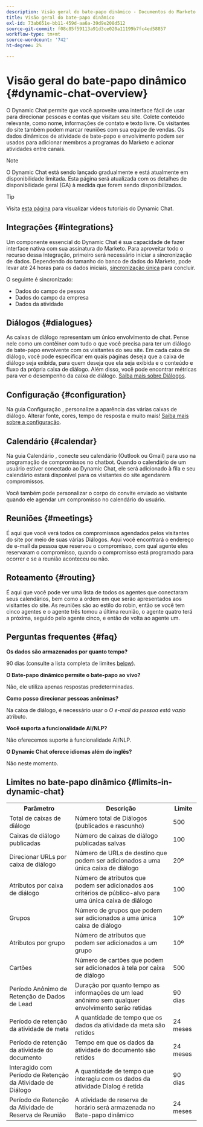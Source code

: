 ```yaml
---
description: Visão geral do bate-papo dinâmico - Documentos do Marketo - Documentação do produto
title: Visão geral do bate-papo dinâmico
exl-id: 73ab651e-bb11-459d-aa6a-39d9e208d512
source-git-commit: f08c85f59113a91d3ce020a11199b7fc4ed58857
workflow-type: tm+mt
source-wordcount: '742'
ht-degree: 2%

---
```


# Visão geral do bate-papo dinâmico {#dynamic-chat-overview}

O Dynamic Chat permite que você aproveite uma interface fácil de usar para direcionar pessoas e contas que visitam seu site. Colete conteúdo relevante, como nome, informações de contato e texto livre. Os visitantes do site também podem marcar reuniões com sua equipe de vendas. Os dados dinâmicos de atividade de bate-papo e envolvimento podem ser usados para adicionar membros a programas do Marketo e acionar atividades entre canais.

>[!NOTE]
>
>O Dynamic Chat está sendo lançado gradualmente e está atualmente em disponibilidade limitada. Esta página será atualizada com os detalhes de disponibilidade geral (GA) à medida que forem sendo disponibilizados.

>[!TIP]
>
>Visita [esta página](https://experienceleague.adobe.com/docs/marketo-learn/tutorials/dynamic-chat/dynamic-chat-overview.html) para visualizar vídeos tutoriais do Dynamic Chat.

## Integrações {#integrations}

Um componente essencial do Dynamic Chat é sua capacidade de fazer interface nativa com sua assinatura do Marketo. Para aproveitar todo o recurso dessa integração, primeiro será necessário iniciar a sincronização de dados. Dependendo do tamanho do banco de dados do Marketo, pode levar até 24 horas para os dados iniciais, [sincronização única](/help/marketo/product-docs/demand-generation/dynamic-chat/connect-dynamic-chat-to-marketo.md) para concluir.

O seguinte é sincronizado:

* Dados do campo de pessoa
* Dados do campo da empresa
* Dados da atividade

## Diálogos {#dialogues}

As caixas de diálogo representam um único envolvimento de chat. Pense nele como um contêiner com tudo o que você precisa para ter um diálogo de bate-papo envolvente com os visitantes do seu site. Em cada caixa de diálogo, você pode especificar em quais páginas deseja que a caixa de diálogo seja exibida, para quem deseja que ela seja exibida e o conteúdo e fluxo da própria caixa de diálogo. Além disso, você pode encontrar métricas para ver o desempenho da caixa de diálogo. [Saiba mais sobre Diálogos](/help/marketo/product-docs/demand-generation/dynamic-chat/dialogues.md).

## Configuração {#configuration}

Na guia Configuração , personalize a aparência das várias caixas de diálogo. Alterar fonte, cores, tempo de resposta e muito mais! [Saiba mais sobre a configuração](/help/marketo/product-docs/demand-generation/dynamic-chat/configuration.md).

## Calendário {#calendar}

Na guia Calendário , conecte seu calendário (Outlook ou Gmail) para uso na programação de compromissos no chatbot. Quando o calendário de um usuário estiver conectado ao Dynamic Chat, ele será adicionado à fila e seu calendário estará disponível para os visitantes do site agendarem compromissos.

Você também pode personalizar o corpo do convite enviado ao visitante quando ele agendar um compromisso no calendário do usuário.

## Reuniões {#meetings}

É aqui que você verá todos os compromissos agendados pelos visitantes do site por meio de suas várias Diálogos. Aqui você encontrará o endereço de e-mail da pessoa que reservou o compromisso, com qual agente eles reservaram o compromisso, quando o compromisso está programado para ocorrer e se a reunião aconteceu ou não.

## Roteamento {#routing}

É aqui que você pode ver uma lista de todos os agentes que conectaram seus calendários, bem como a ordem em que serão apresentados aos visitantes do site. As reuniões são ao estilo do robin, então se você tem cinco agentes e o agente três tomou a última reunião, o agente quatro terá a próxima, seguido pelo agente cinco, e então de volta ao agente um.

## Perguntas frequentes {#faq}

**Os dados são armazenados por quanto tempo?**

90 dias (consulte a lista completa de limites [below](#limits-in-dynamic-chat)).

**O Bate-papo dinâmico permite o bate-papo ao vivo?**

Não, ele utiliza apenas respostas predeterminadas.

**Como posso direcionar pessoas anônimas?**

Na caixa de diálogo, é necessário usar o _O e-mail da pessoa está vazio_ atributo.

**Você suporta a funcionalidade AI/NLP?**

Não oferecemos suporte à funcionalidade AI/NLP.

**O Dynamic Chat oferece idiomas além do inglês?**

Não neste momento.

## Limites no bate-papo dinâmico {#limits-in-dynamic-chat}

<table>
  <th>Parâmetro</th>
  <th>Descrição</th>
  <th>Limite</th>
 <tr>
  <td>Total de caixas de diálogo</td>
  <td>Número total de Diálogos (publicados e rascunho)</td>
  <td>500</td>
 </tr>
 <tr>
  <td>Caixas de diálogo publicadas</td>
  <td>Número de caixas de diálogo publicadas salvas</td>
  <td>100</td>
 </tr>
 <tr>
  <td>Direcionar URLs por caixa de diálogo</td>
  <td>Número de URLs de destino que podem ser adicionados a uma única caixa de diálogo</td>
  <td>20º</td>
 </tr>
 <tr>
  <td>Atributos por caixa de diálogo</td>
  <td>Número de atributos que podem ser adicionados aos critérios de público-alvo para uma única caixa de diálogo</td>
  <td>100</td>
 </tr>
 <tr>
  <td>Grupos</td>
  <td>Número de grupos que podem ser adicionados a uma única caixa de diálogo</td>
  <td>10º</td>
 </tr>
 <tr>
  <td>Atributos por grupo</td>
  <td>Número de atributos que podem ser adicionados a um grupo</td>
  <td>10º</td>
 </tr>
 <tr>
  <td>Cartões</td>
  <td>Número de cartões que podem ser adicionados à tela por caixa de diálogo</td>
  <td>500</td>
 </tr>
 <tr>
  <td>Período Anônimo de Retenção de Dados de Lead</td>
  <td>Duração por quanto tempo as informações de um lead anônimo sem qualquer envolvimento serão retidas</td>
  <td>90 dias</td>
 </tr>
 <tr>
  <td>Período de retenção da atividade de meta</td>
  <td>A quantidade de tempo que os dados da atividade da meta são retidos</td>
  <td>24 meses</td>
 </tr>
 <tr>
  <td>Período de retenção da atividade do documento</td>
  <td>Tempo em que os dados da atividade do documento são retidos</td>
  <td>24 meses</td>
 </tr>
 <tr>
  <td>Interagido com Período de Retenção da Atividade de Diálogo</td>
  <td>A quantidade de tempo que interagiu com os dados da atividade Dialog é retida</td>
  <td>90 dias</td>
 </tr>
 <tr>
  <td>Período de Retenção da Atividade de Reserva de Reunião</td>
  <td>A atividade de reserva de horário será armazenada no Bate-papo dinâmico</td>
  <td>24 meses</td>
 </tr>
</table>
